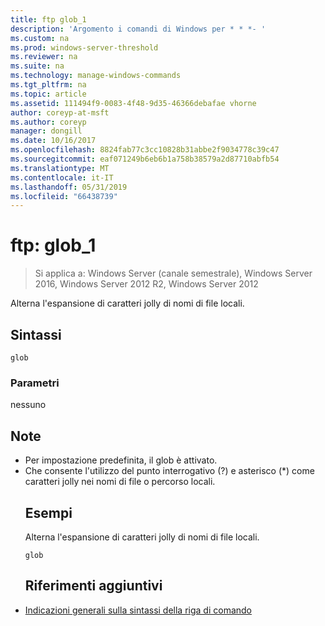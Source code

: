 ```yaml
---
title: ftp glob_1
description: 'Argomento i comandi di Windows per * * *- '
ms.custom: na
ms.prod: windows-server-threshold
ms.reviewer: na
ms.suite: na
ms.technology: manage-windows-commands
ms.tgt_pltfrm: na
ms.topic: article
ms.assetid: 111494f9-0083-4f48-9d35-46366debafae vhorne
author: coreyp-at-msft
ms.author: coreyp
manager: dongill
ms.date: 10/16/2017
ms.openlocfilehash: 8824fab77c3cc10828b31abbe2f9034778c39c47
ms.sourcegitcommit: eaf071249b6eb6b1a758b38579a2d87710abfb54
ms.translationtype: MT
ms.contentlocale: it-IT
ms.lasthandoff: 05/31/2019
ms.locfileid: "66438739"
---
```

# <a name="ftp-glob1"></a>ftp: glob_1

>Si applica a: Windows Server (canale semestrale), Windows Server 2016, Windows Server 2012 R2, Windows Server 2012

Alterna l'espansione di caratteri jolly di nomi di file locali.   
## <a name="syntax"></a>Sintassi  
```  
glob  
```  
### <a name="parameters"></a>Parametri  
nessuno  
## <a name="remarks"></a>Note  
- Per impostazione predefinita, il glob è attivato.  
- Che consente l'utilizzo del punto interrogativo (?) e asterisco (*) come caratteri jolly nei nomi di file o percorso locali.  
  ## <a name="BKMK_Examples"></a>Esempi  
  Alterna l'espansione di caratteri jolly di nomi di file locali.  
  ```  
  glob  
  ```  
  ## <a name="additional-references"></a>Riferimenti aggiuntivi  
- [Indicazioni generali sulla sintassi della riga di comando](command-line-syntax-key.md)  
